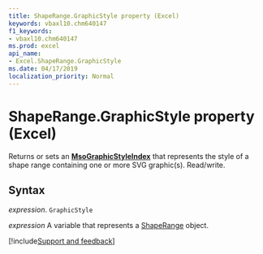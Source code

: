 ```yaml
---
title: ShapeRange.GraphicStyle property (Excel)
keywords: vbaxl10.chm640147
f1_keywords:
- vbaxl10.chm640147
ms.prod: excel
api_name:
- Excel.ShapeRange.GraphicStyle
ms.date: 04/17/2019
localization_priority: Normal
---
```



# ShapeRange.GraphicStyle property (Excel)

Returns or sets an  **[MsoGraphicStyleIndex](Office.MsoGraphicStyleIndex.md)** that represents the style of a shape range containing one or more SVG graphic(s). Read/write.


## Syntax

_expression_. `GraphicStyle`

_expression_ A variable that represents a [ShapeRange](Excel.ShapeRange.md) object.


[!include[Support and feedback](~/includes/feedback-boilerplate.md)]